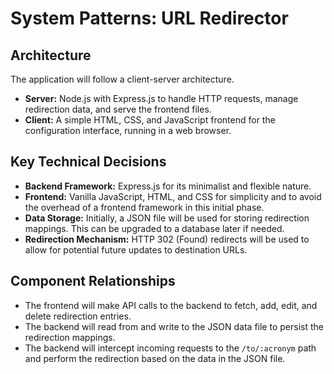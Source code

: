 # System Patterns: URL Redirector

## Architecture
The application will follow a client-server architecture.
- **Server:** Node.js with Express.js to handle HTTP requests, manage redirection data, and serve the frontend files.
- **Client:** A simple HTML, CSS, and JavaScript frontend for the configuration interface, running in a web browser.

## Key Technical Decisions
- **Backend Framework:** Express.js for its minimalist and flexible nature.
- **Frontend:** Vanilla JavaScript, HTML, and CSS for simplicity and to avoid the overhead of a frontend framework in this initial phase.
- **Data Storage:** Initially, a JSON file will be used for storing redirection mappings. This can be upgraded to a database later if needed.
- **Redirection Mechanism:** HTTP 302 (Found) redirects will be used to allow for potential future updates to destination URLs.

## Component Relationships
- The frontend will make API calls to the backend to fetch, add, edit, and delete redirection entries.
- The backend will read from and write to the JSON data file to persist the redirection mappings.
- The backend will intercept incoming requests to the `/to/:acronym` path and perform the redirection based on the data in the JSON file.
